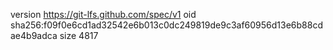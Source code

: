 version https://git-lfs.github.com/spec/v1
oid sha256:f09f0e6cd1ad32542e6b013c0dc249819de9c3af60956d13e6b88cdae4b9adca
size 4817
